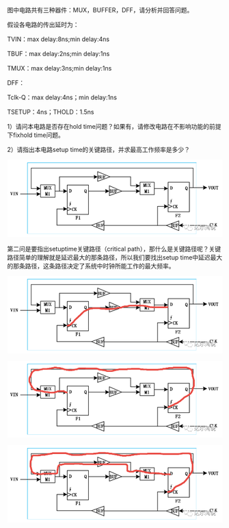 图中电路共有三种器件：MUX，BUFFER，DFF，请分析并回答问题。

假设各电路的传出延时为：

TVIN：max delay:8ns;min delay:4ns

TBUF：max delay:2ns;min delay:1ns

TMUX：max delay:3ns;min delay:1ns

DFF：

Tclk-Q：max delay:4ns；min delay:1ns

TSETUP：4ns；THOLD：1.5ns

1）请问本电路是否存在hold time问题？如果有，请修改电路在不影响功能的前提下fixhold time问题。

2）请指出本电路setup time的关键路径，并求最高工作频率是多少？

![](时序分析例题.assets/时序分析典型例题.png)

第二问是要指出setuptime关键路径（critical path），那什么是关键路径呢？关键路径简单的理解就是延迟最大的那条路径，所以我们要找出setup time中延迟最大的那条路径，这条路径决定了系统中时钟所能工作的最大频率。

![路径1](时序分析例题.assets/路径1.png)

![路径2](时序分析例题.assets/路径2.png)

![路径3](时序分析例题.assets/路径3.png)

